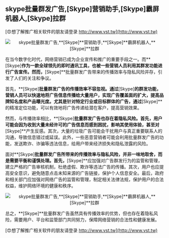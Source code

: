 ## **skype批量群发广告,**[Skype]**营销助手,**[Skype]**霸屏机器人,**[Skype]**拉群**

[😍想了解推广相关软件的朋友请登录 http://www.vst.tw](http://www.vst.tw)

 <center><img src="https://vst.tw/MP4/tuiguang/png/1.png" alt="skype批量群发广告,**[Skype]**营销助手,**[Skype]**霸屏机器人,**[Skype]**拉群"></center>

在当今数字化时代，网络营销已成为企业宣传和推广的重要手段之一。而**[Skype]**作为一款全球领先的即时通讯工具，也被一些营销人员利用其群发功能进行广告宣传。然而，**[Skype]**批量群发广告带来的传播效率与隐私风险并存，引发了人们的关注和争议。

首先，**[Skype]**批量群发广告的传播效率不容忽视。通过**[Skype]**的群发功能，营销人员可以快速地将广告信息传播给大量用户，实现广告覆盖面的扩大，提高品牌知名度和产品曝光度。尤其是针对特定行业或目标群体的广告，通过**[Skype]**的精准定位功能，可以有效地将广告传递给潜在客户，提高营销效果。

然而，与传播效率相比，**[Skype]**批量群发广告也存在着隐私风险。首先，用户可能会因为收到大量未经许可的广告信息而感到困扰，影响其使用体验，甚至对**[Skype]**产生反感。其次，大量的垃圾广告可能会干扰用户与真正重要联系人的沟通，导致信息错过或延误。此外，一些恶意营销者可能会利用批量群发广告的功能，发送欺诈、诈骗等违法信息，给用户带来经济损失和隐私泄露的风险。

面对**[Skype]**批量群发广告所带来的传播效率与隐私风险，并非一味地取舍，而是需要平衡和谨慎处理。首先，**[Skype]**应加强对广告群发行为的监管和管理，建立严格的广告审核机制，杜绝虚假、欺诈等违法广告的传播。其次，用户也应提高安全意识，避免随意点击未知来源的广告链接，保护个人信息安全。最后，政府和相关部门应加强对网络广告的监管和管理，制定相关法律法规，保护用户的合法权益，维护网络环境的健康和秩序。

 <center><img src="https://vst.tw/MP4/tuiguang/png/0.png" alt="skype批量群发广告,**[Skype]**营销助手,**[Skype]**霸屏机器人,**[Skype]**拉群"></center>

总之，**[Skype]**批量群发广告虽然具有传播效率的优势，但也存在着隐私风险，需要用户、平台和监管部门共同努力，保障网络营销的合法性和健康发展。

[😍想了解推广相关软件的朋友请登录 http://www.vst.tw](http://www.vst.tw)



